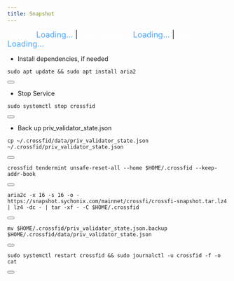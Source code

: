 ```yaml
---
title: Snapshot
---
```


<!-- Note: Change nodename, Binary, and $HOME/.binary -->

<style>
  .snapshot-info {
    font-size: 18px;
    margin-bottom: 15px;
  }
  .snapshot-info .label {
    color: #ffffff;
  }
  .snapshot-info .value {
    color: #4da6ff;
  }
</style>


<script>
  async function fetchSnapshotInfo() {
    try {
      const response = await fetch('https://snapshot.sychonix.com/mainnet/crossfi/log.json');
      const data = await response.json();
      const snapshotInfo = data.snapshot_info;

      document.getElementById('height').textContent = snapshotInfo.block_height;
      document.getElementById('size').textContent = snapshotInfo.size;

      const createdAt = new Date(snapshotInfo.created_at);
      const now = new Date();
      const timeDiffMs = now - createdAt;

      // Konversi selisih waktu ke jam dan menit
      const minutesAgo = Math.floor(timeDiffMs / (1000 * 60));
      const hours = Math.floor(minutesAgo / 60);
      const minutes = minutesAgo % 60;

      if (hours > 0) {
        document.getElementById('last-updated').textContent = `${hours} hours ${minutes} minutes ago`;
      } else {
        document.getElementById('last-updated').textContent = `${minutes} minutes ago`;
      }
    } catch (error) {
      console.error('Error fetching snapshot info:', error);
    }
  }

  fetchSnapshotInfo();
</script>

<div class="snapshot-info">
  <span class="label">Height:</span> <span class="value" id="height">Loading...</span> |
  <span class="label">Last updated:</span> <span class="value" id="last-updated">Loading...</span> |
  <span class="label">Size:</span> <span class="value" id="size">Loading...</span>
</div>

- Install dependencies, if needed

<div class="code-block-wrapper">
  <pre><code>sudo apt update && sudo apt install aria2</code></pre>
  <button class="copy-btn"><i class="fas fa-copy"></i></button>
</div>

<!-- Note: Change nodename and $HOME/.binary -->
- Stop Service

<div class="code-block-wrapper">
  <pre><code>sudo systemctl stop crossfid</code></pre>
  <button class="copy-btn" data-target="sudo systemctl stop crossfid"><i class="fas fa-copy"></i></button>
</div>

- Back up priv_validator_state.json

<div class="code-block-wrapper">
  <pre><code>cp ~/.crossfid/data/priv_validator_state.json  ~/.crossfid/priv_validator_state.json</code></pre>
  <button class="copy-btn" data-target="cp ~/.crossfid/data/priv_validator_state.json  ~/.crossfid/priv_validator_state.json"><i class="fas fa-copy"></i></button>
</div>

<div class="code-block-wrapper">
  <pre><code>crossfid tendermint unsafe-reset-all --home $HOME/.crossfid --keep-addr-book</code></pre>
  <button class="copy-btn" data-target="crossfid tendermint unsafe-reset-all --home $HOME/.crossfid --keep-addr-book"><i class="fas fa-copy"></i></button>
</div>

<div class="code-block-wrapper">
  <pre><code>aria2c -x 16 -s 16 -o - https://snapshot.sychonix.com/mainnet/crossfi/crossfi-snapshot.tar.lz4 | lz4 -dc - | tar -xf - -C $HOME/.crossfid</code></pre>
  <button class="copy-btn" data-target="curl https://snapshot.sychonix.com/mainnet/crossfi/crossfi-snapshot.tar.lz4 | lz4 -dc - | tar -xf - -C $HOME/.crossfid"><i class="fas fa-copy"></i></button>
</div>

<div class="code-block-wrapper">
  <pre><code>mv $HOME/.crossfid/priv_validator_state.json.backup $HOME/.crossfid/data/priv_validator_state.json</code></pre>
  <button class="copy-btn" data-target="mv $HOME/.crossfid/priv_validator_state.json.backup $HOME/.crossfid/data/priv_validator_state.json"><i class="fas fa-copy"></i></button>
</div>

<div class="code-block-wrapper">
  <pre><code>sudo systemctl restart crossfid && sudo journalctl -u crossfid -f -o cat</code></pre>
  <button class="copy-btn" data-target="sudo systemctl restart crossfid && sudo journalctl -u crossfid -f -o cat"><i class="fas fa-copy"></i></button>
</div>
